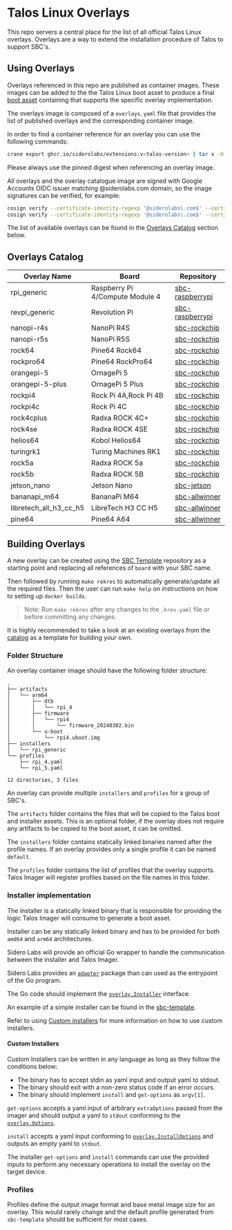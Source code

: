 # Talos Linux Overlays

This repo servers a central place for the list of all official Talos Linux overlays.
Overlays are a way to extend the installation procedure of Talos to support SBC's.

## Using Overlays

Overlays referenced in this repo are published as container images.
These images can be added to the the Talos Linux boot asset to produce a final [boot asset](https://www.talos.dev/latest/talos-guides/install/boot-assets/) containing that supports the specific overlay implementation.

The overlays image is composed of a `overlays.yaml` file that provides the list of published overlays and the corresponding container image.

In order to find a container reference for an overlay you can use the following commands:

```bash
crane export ghcr.io/siderolabs/extensions:v<talos-version> | tar x -O overlays.yaml | yq '.overlays[] | select(.name == "<overlay-name>") | .image + "@" + .digest'
```

Please always use the pinned digest when referencing an overlay image.

All overlays and the overlay catalogue image are signed with Google Accounts OIDC issuer matching @siderolabs.com domain, so the image signatures can be verified, for example:

```bash
cosign verify --certificate-identity-regexp '@siderolabs\.com$' --certificate-oidc-issuer https://accounts.google.com ghcr.io/siderolabs/overlays:v1.7.0
cosign verify --certificate-identity-regexp '@siderolabs\.com$' --certificate-oidc-issuer https://accounts.google.com ghcr.io/siderolabs/sbc-raspberry-pi:v0.1.0
```

The list of available overlays can be found in the [Overlays Catalog](#overlays-catalog) section below.

## Overlays Catalog

| Overlay Name           | Board                           | Repository                                                       |
| ---------------------- | ------------------------------- | ---------------------------------------------------------------- |
| rpi_generic            | Raspberry Pi 4/Compute Module 4 | [sbc-raspberrypi](https://github.com/siderolabs/sbc-raspberrypi) |
| revpi_generic          | Revolution Pi                   | [sbc-raspberrypi](https://github.com/siderolabs/sbc-raspberrypi) |
| nanopi-r4s             | NanoPi R4S                      | [sbc-rockchip](https://github.com/siderolabs/sbc-rockchip)       |
| nanopi-r5s             | NanoPi R5S                      | [sbc-rockchip](https://github.com/siderolabs/sbc-rockchip)       |
| rock64                 | Pine64 Rock64                   | [sbc-rockchip](https://github.com/siderolabs/sbc-rockchip)       |
| rockpro64              | Pine64 RockPro64                | [sbc-rockchip](https://github.com/siderolabs/sbc-rockchip)       |
| orangepi-5             | OrnagePi 5                      | [sbc-rockchip](https://github.com/siderolabs/sbc-rockchip)       |
| orangepi-5-plus        | OrnagePi 5 Plus                 | [sbc-rockchip](https://github.com/siderolabs/sbc-rockchip)       |
| rockpi4                | Rock Pi 4A,Rock Pi 4B           | [sbc-rockchip](https://github.com/siderolabs/sbc-rockchip)       |
| rockpi4c               | Rock Pi 4C                      | [sbc-rockchip](https://github.com/siderolabs/sbc-rockchip)       |
| rock4cplus             | Radxa ROCK 4C+                  | [sbc-rockchip](https://github.com/siderolabs/sbc-rockchip)       |
| rock4se                | Radxa ROCK 4SE                  | [sbc-rockchip](https://github.com/siderolabs/sbc-rockchip)       |
| helios64               | Kobol Helios64                  | [sbc-rockchip](https://github.com/siderolabs/sbc-rockchip)       |
| turingrk1              | Turing Machines RK1             | [sbc-rockchip](https://github.com/siderolabs/sbc-rockchip)       |
| rock5a                 | Radxa ROCK 5a                   | [sbc-rockchip](https://github.com/siderolabs/sbc-rockchip)       |
| rock5b                 | Radxa ROCK 5B                   | [sbc-rockchip](https://github.com/siderolabs/sbc-rockchip)       |
| jetson_nano            | Jetson Nano                     | [sbc-jetson](https://github.com/siderolabs/sbc-jetson)           |
| bananapi_m64           | BananaPi M64                    | [sbc-allwinner](https://github.com/siderolabs/sbc-allwinner)     |
| libretech_all_h3_cc_h5 | LibreTech H3 CC H5              | [sbc-allwinner](https://github.com/siderolabs/sbc-allwinner)     |
| pine64                 | Pine64 A64                      | [sbc-allwinner](https://github.com/siderolabs/sbc-allwinner)     |

## Building Overlays

A new overlay can be created using the [SBC Template](https://github.com/siderolabs/sbc-template) repository as a starting point and
replacing all references of `board` with  your SBC name.

Then followed by running `make rekres` to automatically generate/update all the required files.
Then the user can run `make help` on instructions on how to setting up `docker buildx`.

> Note: Run `make rekres` after any changes to the `.kres.yaml` file or before committing any changes.

It is highly recommended to take a look at an existing overlays from the [catalog](#overlays-catalog) as a template for building your own.


### Folder Structure

An overlay container image should have the following folder structure:

```text
.
├── artifacts
│   └── arm64
│       ├── dtb
│       │   └── rpi_4
│       ├── firmware
│       │   └── rpi4
│       │       └── firmware_20240302.bin
│       └── u-boot
│           └── rpi4.uboot.img
├── installers
│   └── rpi_generic
└── profiles
    ├── rpi_4.yaml
    └── rpi_5.yaml

12 directories, 3 files
```

An overlay can provide multiple `installers` and `profiles` for a group of SBC's.

The `artifacts` folder contains the files that will be copied to the Talos boot and installer assets.
This is an optional folder, if the overlay does not require any artifacts to be copied to the boot asset, it can be omitted.

The `installers` folder contains statically linked binaries named after the profile names.
If an overlay provides only a single profile it can be named `default`.

The `profiles` folder contains the list of profiles that the overlay supports.
Talos Imager will register profiles based on the file names in this folder.

### Installer implementation

The installer is a statically linked binary that is responsible for providing the logic Talos Imager will consume to generate a boot asset.

Installer can be any statically linked binary and has to be provided for both `amd64` and `arm64` architectures.

Sidero Labs will provide an official Go wrapper to handle the communication between the installer and Talos Imager.

Sidero Labs provides an [`adapter`](https://pkg.go.dev/github.com/siderolabs/talos/pkg/machinery/overlay/adapter#Execute) package than can used as the entrypoint of the Go program.

The Go code should implement the [`overlay.Installer`](https://pkg.go.dev/github.com/siderolabs/talos/pkg/machinery/overlay#Installer) interface.

An example of a simple installer can be found in the [sbc-template](https://github.com/siderolabs/sbc-template/blob/main/installers/board/src/main.go).

Refer to using [Custom installers](#custom-installers) for more information on how to use custom installers.

#### Custom Installers

Custom Installers can be written in any language as long as they follow the conditions below:

* The binary has to accept stdin as yaml input and output yaml to stdout.
* The binary should exit with a non-zero status code if an error occurs.
* The binary should implement `install` and `get-options` as `argv[1]`.

`get-options` accepts a yaml input of arbitrary `extraOptions` passed from the imager and should output a yaml to `stdout` conforming to the [`overlay.Options`](https://pkg.go.dev/github.com/siderolabs/talos/pkg/machinery/overlay#Options).

`install` accepts a yaml input conforming to [`overlay.InstallOptions`](https://pkg.go.dev/github.com/siderolabs/talos/pkg/machinery/overlay#InstallOptions) and outputs an empty yaml to `stdout`.

The installer `get-options` and `install` commands can use the provided inputs to perform any necessary operations to install the overlay on the target device.

### Profiles

Profiles define the output image format and base metal image size for an overlay.
This would rarely change and the default profile generated from `sbc-template` should be sufficient for most cases.

